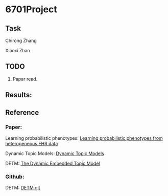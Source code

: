 # 6701Project


## Task

Chirong Zhang


Xiaoxi Zhao



## TODO
1. Papar read.

## Results:


## Reference
### Paper:

Learning probabilistic phenotypes: [Learning probabilistic phenotypes from heterogeneous EHR data](https://www.sciencedirect.com/science/article/pii/S1532046415002233)

Dynamic Topic Models: [Dynamic Topic Models](https://mimno.infosci.cornell.edu/info6150/readings/dynamic_topic_models.pdf)

DETM: [The Dynamic Embedded Topic Model](https://arxiv.org/abs/1907.05545)

### Github:

DETM: [DETM git]( https://github.com/adjidieng/DETM)



